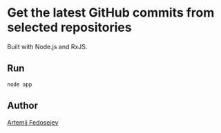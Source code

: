 # Get the latest GitHub commits from selected repositories

Built with Node.js and RxJS.

## Run

`node app`

## Author

[Artemij Fedosejev](http://artemij.com)
